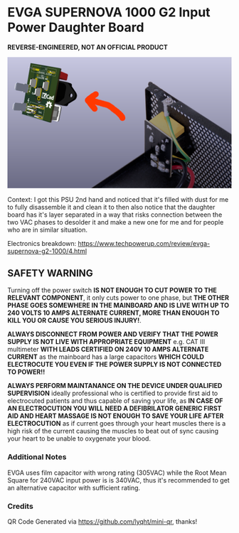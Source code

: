 # EVGA SUPERNOVA 1000 G2 Input Power Daughter Board

**REVERSE-ENGINEERED, NOT AN OFFICIAL PRODUCT**

![](./img/intro.png)

Context: I got this PSU 2nd hand and noticed that it's filled with dust for me to fully disassemble it and clean it to then also notice that the daughter board has it's layer separated in a way that risks connection between the two VAC phases to desolder it and make a new one for me and for people who are in similar situation.

Electronics breakdown: https://www.techpowerup.com/review/evga-supernova-g2-1000/4.html

## SAFETY WARNING

Turning off the power switch **IS NOT ENOUGH TO CUT POWER TO THE RELEVANT COMPONENT**, it only cuts power to one phase, but **THE OTHER PHASE GOES SOMEWHERE IN THE MAINBOARD AND __IS LIVE WITH UP TO 240 VOLTS 10 AMPS ALTERNATE CURRENT, MORE THAN ENOUGH TO KILL YOU OR CAUSE YOU SERIOUS INJURY__!**.

**ALWAYS DISCONNECT FROM POWER AND VERIFY THAT THE POWER SUPPLY IS NOT LIVE WITH APPROPRIATE EQUIPMENT** e.g. CAT III multimeter **__WITH LEADS CERTIFIED ON 240V 10 AMPS ALTERNATE CURRENT__** as the mainboard has a large capacitors **WHICH COULD ELECTROCUTE YOU __EVEN IF THE POWER SUPPLY IS NOT CONNECTED TO POWER__!!**

**ALWAYS PERFORM MAINTANANCE ON THE DEVICE UNDER QUALIFIED SUPERVISION** ideally professional who is certified to provide first aid to electrocuted patients and thus capable of saving your life, as **IN CASE OF AN ELECTROCUTION YOU WILL NEED A DEFIBRILATOR __GENERIC FIRST AID AND HEART MASSAGE IS NOT ENOUGH TO SAVE YOUR LIFE AFTER ELECTROCUTION__** as if current goes through your heart muscles there is a high risk of the current causing the muscles to beat out of sync causing your heart to be unable to oxygenate your blood.

### Additional Notes

EVGA uses film capacitor with wrong rating (305VAC) while the Root Mean Square for 240VAC input power is is 340VAC, thus it's recommended to get an alternative capacitor with sufficient rating.

### Credits

QR Code Generated via https://github.com/lyqht/mini-qr, thanks!
